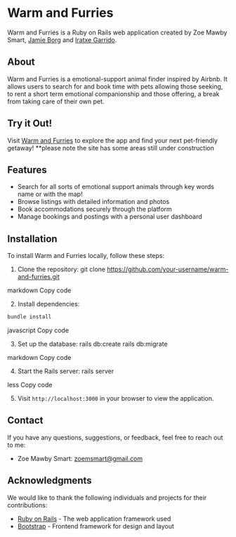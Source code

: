 # Warm and Furries

Warm and Furries is a Ruby on Rails web application created by Zoe Mawby Smart, [Jamie Borg](https://github.com/jamieborg) and [Iratxe Garrido](https://github.com/IratxeGarrido).

## About
Warm and Furries is a emotional-support animal finder inspired by Airbnb. It allows users to search for and book time with pets allowing those seeking, to rent a short term emotional companionship and those offering, a break from taking care of their own pet.

## Try it Out!
Visit [Warm and Furries](https://airbnb-zoems-1612df5250d2.herokuapp.com/) to explore the app and find your next pet-friendly getaway!
**please note the site has some areas still under construction

## Features
- Search for all sorts of emotional support animals through key words name or with the map!
- Browse listings with detailed information and photos
- Book accommodations securely through the platform
- Manage bookings and postings with a personal user dashboard

## Installation
To install Warm and Furries locally, follow these steps:

1. Clone the repository:
git clone https://github.com/your-username/warm-and-furries.git

markdown
Copy code

2. Install dependencies:
```ruby
bundle install
```

javascript
Copy code

3. Set up the database:
rails db:create
rails db:migrate

markdown
Copy code

4. Start the Rails server:
rails server

less
Copy code

5. Visit `http://localhost:3000` in your browser to view the application.


## Contact
If you have any questions, suggestions, or feedback, feel free to reach out to me:
- Zoe Mawby Smart: [zoemsmart@gmail.com](mailto:zoemsmart@gmail.com)

## Acknowledgments
We would like to thank the following individuals and projects for their contributions:
- [Ruby on Rails](https://rubyonrails.org/) - The web application framework used
- [Bootstrap](https://getbootstrap.com/) - Frontend framework for design and layout
